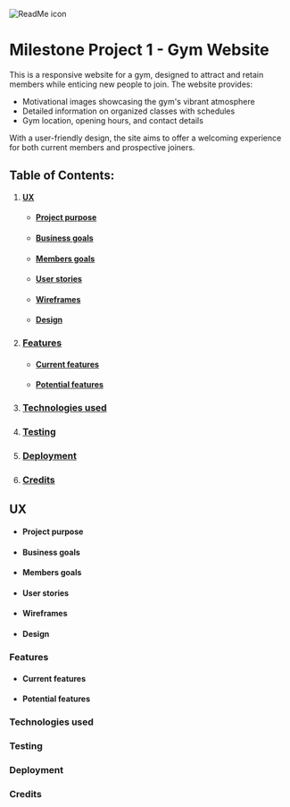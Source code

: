 ![ReadMe icon](https://i.ibb.co/KxhCYHQq/output-1.png)

Milestone Project 1 - Gym Website
===

This is a responsive website for a gym, designed to attract and retain members while enticing new people to join. The website provides:
* Motivational images showcasing the gym's vibrant atmosphere
* Detailed information on organized classes with schedules
* Gym location, opening hours, and contact details

With a user-friendly design, the site aims to offer a welcoming experience for both current members and prospective joiners.

## Table of Contents:
1. [**UX**](#ux)
    * #### [**Project purpose**](#project-purpose)
    * #### [**Business goals**](#business-goals)
    * #### [**Members goals**](#members-goals)
    * #### [**User stories**](#user-stories)
    * #### [**Wireframes**](#wireframes)
    * #### [**Design**](#design)

2. ### [**Features**](#features)
   * #### [**Current features**](#current-features)
   * #### [**Potential features**](#potential-features)

3. ### [**Technologies used**](#technologies-used)

4. ### [**Testing**](#testing)

5. ### [**Deployment**](#deployment)

6. ### [**Credits**](#credits)

## UX
* #### Project purpose
* #### Business goals
* #### Members goals
* #### User stories
* #### Wireframes
* #### Design

### Features
  * #### Current features
  * #### Potential features

### Technologies used

### Testing

### Deployment

### Credits
